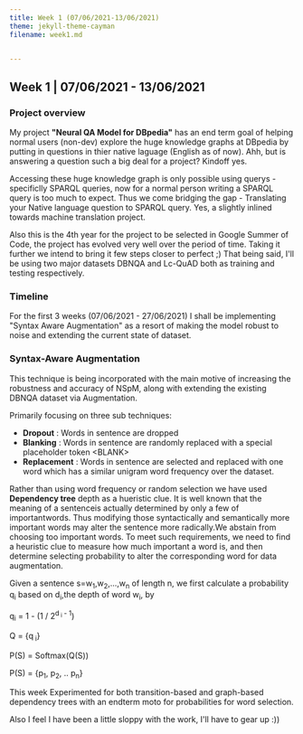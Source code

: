 ```yaml
---
title: Week 1 (07/06/2021-13/06/2021)
theme: jekyll-theme-cayman
filename: week1.md


--- 
```



##  Week 1 | 07/06/2021 - 13/06/2021 

### Project overview

My project **"Neural QA Model for DBpedia"** has an end term goal of helping normal users (non-dev) explore the huge knowledge graphs at DBpedia by putting in questions in thier native laguage (English as of now). Ahh, but is answering a question such a big deal for a project? Kindoff yes.

Accessing these huge knowledge graph is only possible using querys - specificlly SPARQL queries, now for a normal person writing a SPARQL query is too much to expect. Thus we come bridging the gap - Translating your Native language question to SPARQL query. Yes, a slightly inlined towards machine translation project.

Also this is the 4th year for the project to be selected in Google Summer of Code, the project has evolved very well over the period of time. Taking it further we intend to bring it few steps closer to perfect ;) That being said, I'll be using two major datasets DBNQA and Lc-QuAD both as training and testing respectively.

### Timeline 

For the first 3 weeks (07/06/2021 - 27/06/2021) I shall be implementing "Syntax Aware Augmentation" as a resort of making the model robust to noise and extending the current state of dataset.


### Syntax-Aware Augmentation

This technique is being incorporated with the main motive of increasing the robustness and accuracy of NSpM, along with extending the existing DBNQA dataset via Augmentation.

Primarily focusing on three sub techniques:

* **Dropout** : Words in sentence are dropped 
* **Blanking** : Words in sentence are randomly replaced with a special placeholder token \<BLANK\>
* **Replacement** : Words in sentence are selected and replaced with one word which has a similar unigram word frequency over the dataset.

Rather than using word frequency or random selection we have used **Dependency tree** depth as a hueristic clue. It is well known that the meaning of a sentenceis actually determined by only a few of importantwords. Thus modifying those syntactically and semantically more important words may alter the sentence more radically.We abstain from choosing too important words.  To meet such requirements, we need to find a heuristic clue to measure how much important a word is, and then determine selecting probability to alter the corresponding word for data augmentation.

Given a sentence s=w<sub>1</sub>,w<sub>2</sub>,...,w<sub>n</sub> of length n, we first calculate a probability q<sub>i</sub> based on d<sub>i</sub>,the depth of word w<sub>i</sub>, by

q<sub>i</sub> = 1 - (1 / 2<sup>d<sub> i</sub> - 1</sup>) 

Q = {q<sub> i</sub>}

P(S) = Softmax(Q(S))

P(S) = {p<sub>1</sub>, p<sub>2</sub>, .. p<sub>n</sub>}

This week Experimented for both transition-based and graph-based dependency trees with an endterm moto for probabilities for word selection.


Also I feel I have been a little sloppy with the work, I'll have to gear up :))
